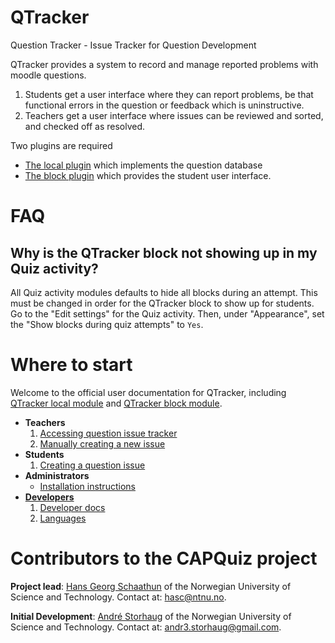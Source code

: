 # QTracker

Question Tracker - Issue Tracker for Question Development

QTracker provides a system to record and manage reported problems
with moodle questions.

1. Students get a user interface where they can report problems, be that
   functional errors in the question or feedback which is uninstructive.
2. Teachers get a user interface where issues can be reviewed and sorted,
   and checked off as resolved.

Two plugins are required

+ [The local plugin](https://moodle.org/plugins/local_qtracker) which
  implements the question database
+ [The block plugin](https://moodle.org/plugins/block_qtracker)
  which provides the student user interface.

# FAQ

## Why is the QTracker block not showing up in my Quiz activity?  

All Quiz activity modules defaults to hide all blocks during an attempt.
This must be changed in order for the QTracker block to show up for students.
Go to the "Edit settings" for the Quiz activity. Then, under "Appearance", set the "Show blocks during quiz attempts" to `Yes`.

# Where to start 

Welcome to the official user documentation for QTracker,
including [QTracker local module](https://moodle.org/plugins/local_qtracker)
and [QTracker block module](https://moodle.org/plugins/block_qtracker).

* **Teachers**
  1. [Accessing question issue tracker](Accessing-question-issue-tracker)
  2. [Manually creating a new issue](Manually-creating-a-new-issue)
* **Students**
  1. [Creating a question issue](Creating-a-issue)
* **Administrators**
  * [Installation instructions](Installation-instructions#installation-instructions)
* **[Developers](Developer)**
  1. [Developer docs](Developer)
  2. [Languages](Languages)

# Contributors to the CAPQuiz project

**Project lead**: [Hans Georg Schaathun](http://www.hg.schaathun.net) of the Norwegian University of Science and Technology. Contact at: <hasc@ntnu.no>.

**Initial Development**:
[André Storhaug](https://github.com/andstor) of the Norwegian University of Science and Technology. Contact at: <andr3.storhaug@gmail.com>.
